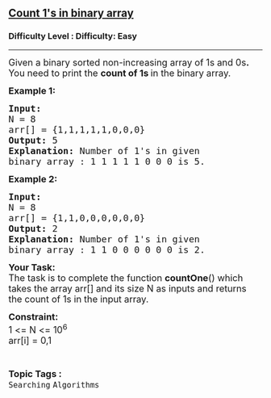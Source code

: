<h2><a href="https://www.geeksforgeeks.org/problems/count-1s-in-binary-array-1587115620/1?page=3&category=Searching&sortBy=submissions">Count 1's in binary array</a></h2><h3>Difficulty Level : Difficulty: Easy</h3><hr><div class="problems_problem_content__Xm_eO"><p><span style="font-size: 18px;">Given a binary sorted non-increasing array of 1s and 0s<strong>. </strong>You need to print the <strong>count of 1s </strong>in the binary array.</span></p>
<p><span style="font-size: 18px;"><strong>Example 1:</strong></span></p>
<pre><span style="font-size: 18px;"><strong>Input:
</strong>N = 8
arr[] = {1,1,1,1,1,0,0,0}
<strong>Output: </strong>5<strong>
Explanation: </strong>Number of 1's in given 
binary array : 1 1 1 1 1 0 0 0 is 5.</span></pre>
<p><span style="font-size: 18px;"><strong>Example 2:</strong></span></p>
<pre><span style="font-size: 18px;"><strong>Input:
</strong>N = 8
arr[] = {1,1,0,0,0,0,0,0}
<strong>Output: </strong>2<strong>
Explanation: </strong>Number of 1's in given 
binary array : 1 1 0 0 0 0 0 0 is 2.</span>
</pre>
<p><span style="font-size: 18px;"><strong>Your&nbsp;Task:</strong><br>The task is to complete the function <strong>countOne</strong>() which takes the array arr[] and its size N as inputs and returns the count of 1s in the input array.</span></p>
<p><span style="font-size: 18px;"><strong>Constraint:</strong><br>1 &lt;= N &lt;= 10<sup>6</sup><br>arr[i] = 0,1</span></p></div><br><p><span style=font-size:18px><strong>Topic Tags : </strong><br><code>Searching</code>&nbsp;<code>Algorithms</code>&nbsp;